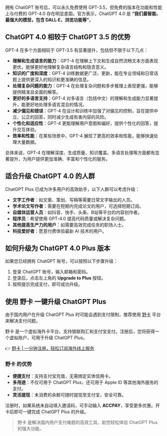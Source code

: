 拥有 ChatGPT 账号后，可以永久免费使用 GPT-3.5，但免费的版本在功能和性能上与付费的 GPT-4.0 存在明显差距。官方表示，ChatGPT 4.0 是 **“我们最智能、最强大的模型，包含 DALL·E、浏览功能等”**。

## ChatGPT 4.0 相较于 ChatGPT 3.5 的优势

GPT-4 在多个方面相较于 GPT-3.5 有显著提升，包括但不限于以下几点：

- **理解和生成语言的能力**：GPT-4 在理解上下文和生成自然流畅文本方面表现更优，能够更好地理解复杂语言结构和隐含意义。
- **知识的广度和深度**：GPT-4 训练数据更广泛、更新，能在专业领域和日常话题上提供更深入的知识和更准确的信息。
- **处理复杂问题的能力**：GPT-4 在处理复杂问题和多步推理上表现更强，能够提供精准且全面的解答。
- **更好的多语言支持**：GPT-4 对多语言（包括中文）的理解和生成能力显著提升，能更好地处理多语言混合的情况。
- **减少偏见和错误**：GPT-4 在设计和训练中加强了对偏见的控制，旨在提供中立、公正的回答，同时减少生成有害内容的风险。
- **个性化和适应性**：GPT-4 更能理解用户意图和偏好，提供个性化的回答，提升交互体验。
- **效率和性能**：在某些场景中，GPT-4 展现了更高的效率和性能，能够快速处理大量数据。

总体来说，GPT-4 在理解深度、生成质量、知识覆盖、多语言处理等方面都有显著提升，为用户提供更加准确、丰富和个性化的服务。

## 适合升级 ChatGPT 4.0 的人群

ChatGPT Plus 已成为许多用户的高效助手，以下人群可以考虑升级：

- **文字工作者**：如文案、策划、写稿等需要日常文字输出的人员。
- **学术论文写作者**：需要在短期内完成论文的用户，可选择短期订阅。
- **自媒体运营人员**：如抖音、快手、头条、B站等平台的内容创作者。
- **程序员**：希望使用 GPT-4.0 提高代码质量或解决复杂问题。
- **其他提高生产力的用户**：如需要高效完成任务的职场人士。
- **科技爱好者**：愿意付费体验最新 AI 技术的用户。

## 如何升级为 ChatGPT 4.0 Plus 版本

如果您已经拥有 ChatGPT 账号，可以按照以下步骤升级：

1. 登录 ChatGPT 账号，输入邮箱和密码。
2. 登录后，点击左上角的 **Upgrade to Plus** 按钮。
3. 按照提示完成支付，即可成功升级。

## 使用 野卡 一键升级 ChatGPT Plus

由于国内用户在升级 ChatGPT Plus 时可能会遇到支付限制，推荐使用 [野卡](https://bit.ly/bewildcard) 平台来解决支付问题。

野卡 是一个虚拟海外卡平台，支持银联购汇和支付宝支付。注册后，您将获得一个虚拟账户，可用于升级 ChatGPT Plus。

👉 [野卡 | 一分钟注册，轻松订阅海外线上服务](https://bit.ly/bewildcard)

### 野卡 的优势

- **便捷支付**：支持支付宝充值，无需绑定实体信用卡。
- **多用途**：不仅可用于 ChatGPT Plus，还可用于 Apple ID 等其他海外服务的支付。
- **灵活提现**：未消费的余额可随时提现至支付宝，安全可靠。

注册时，如果系统未自动填入邀请码，可手动输入 **ACCPAY**，享受更多优惠。开卡后即可一键完成 ChatGPT Plus 的升级。

> 野卡 是解决国内用户支付难题的高效工具，助您轻松体验 ChatGPT Plus 的强大功能。